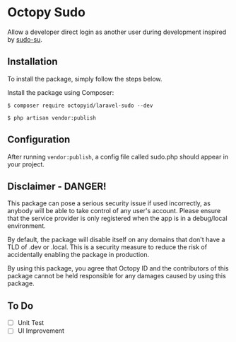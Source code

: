 # Octopy Sudo
Allow a developer direct login as another user during development inspired by [sudo-su](https://github.com/viacreative/sudo-su).

## Installation
To install the package, simply follow the steps below.

Install the package using Composer:

```
$ composer require octopyid/laravel-sudo --dev

$ php artisan vendor:publish
```

## Configuration
After running `vendor:publish`, a config file called sudo.php should appear in your project.

## Disclaimer - DANGER!
This package can pose a serious security issue if used incorrectly, as anybody will be able to take control of any user's account. Please ensure that the service provider is only registered when the app is in a debug/local environment.

By default, the package will disable itself on any domains that don't have a TLD of .dev or .local. This is a security measure to reduce the risk of accidentally enabling the package in production.

By using this package, you agree that Octopy ID and the contributors of this package cannot be held responsible for any damages caused by using this package.

## To Do
- [ ] Unit Test
- [ ] UI Improvement
